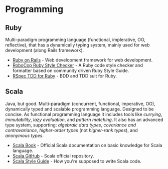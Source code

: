 # Programming

## Ruby

Multi-paradigm programming language (functional, implerative, OO, reflective),
that has a dynamically typing system, mainly used for web development (along
Rails framework).

- [Ruby on Rails](https://rubyonrails.org/) - Web development framework for web
  development.
- [RoboCop Ruby Style Checker](https://rubocop.org/) - A Ruby code style checker
  and formatter based on community driven Ruby Style Guide.
- [RSpec TDD for Ruby](https://rspec.info/) - BDD and TDD suit for Ruby.

## Scala

Java, but good. Multi-paradigm (concurrent, functional, imperative, OO), 
dynamically typed and scalable programming language. Designed to be concise. As 
functional programming language it includes tools like _currying_, 
_immutability_, _lazy evaluation_, and _pattern matching_. It also has an 
advanced type system, supporting: _algebraic data types_, _covariance and 
contravariance_, _higher-order types_ (not _higher-rank types_), and _anonymous 
types_.

- [Scala Book](https://docs.scala-lang.org/overviews/scala-book/introduction.html) - 
  Official Scala documentation on basic knowledge for Scala language.
- [Scala GitHub](https://github.com/scala) - Scala official repository.
- [Scala Style Guide](https://docs.scala-lang.org/style/) - How you're
  supposed to write Scala code.
